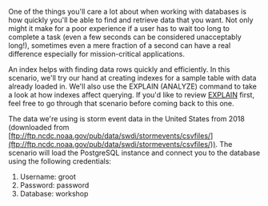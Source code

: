 One of the things you'll care a lot about when working with databases is how 
quickly you'll be able to find and retrieve data that you want. Not only might 
it make for a poor experience if a user has to wait too long to complete a
 task (even a few seconds can be considered unacceptably 
 long!), sometimes even a mere fraction of a second can have a real difference especially for mission-critical applications.

An index helps with finding data rows quickly and efficiently. In this 
scenario, we'll try our hand at creating indexes for a sample table with 
data already loaded in. We'll also use the EXPLAIN (ANALYZE) command to take 
a look at how indexes affect querying. If you'd like to review [EXPLAIN](https://learn.crunchydata.com/postgresql-devel/courses/basics/explain) first, feel free to go through that scenario before coming back to 
this one.

The data we're using is storm event data in the United States from 2018 
(downloaded from [ftp://ftp.ncdc.noaa.gov/pub/data/swdi/stormevents/csvfiles/](ftp://ftp.ncdc.noaa.gov/pub/data/swdi/stormevents/csvfiles/)). The scenario will load the PostgreSQL instance and connect 
you to the database using the following credentials:

1. Username: groot
2. Password: password
3. Database: workshop
